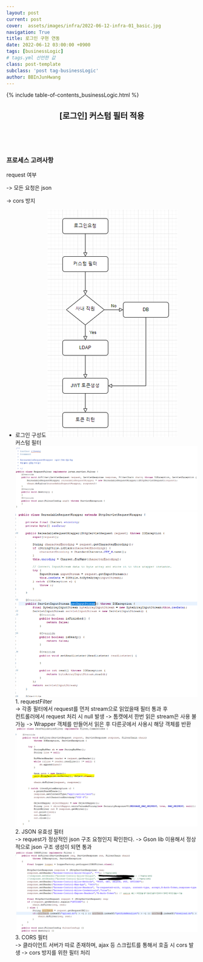 ```yaml
---
layout: post
current: post
cover:  assets/images/infra/2022-06-12-infra-01_basic.jpg
navigation: True
title: 로그인 구현 연동
date: 2022-06-12 03:00:00 +0900
tags: [businessLogic]  
# tags.yml 선언한 값
class: post-template
subclass: 'post tag-businessLogic'
author: BBInJunHwang
---
```


{% include table-of-contents_businessLogic.html %}
<div>
    <header>
      <h2 class="title">[로그인] 커스텀 필터 적용</h2><br>
    </header>
    <div>
      <h3 class="subTitle">프로세스 고려사항</h3>
      <p>request 여부</p>
      <p>-> 모든 요청은 json</p>
      <p>-> cors 방지</p>
    </div>
    <div class="listWrapper">
      <span style="font-size: 20px;"></span>
      <ul class="imageList">
        <li>
          <div class="area">
          <span>로그인 구성도</span>
            <img data-action="zoom" src="/assets/images/businessLogic/businessLogic05/ch05_login01.PNG" alt='absolute'>
            <div>
              <span>
              </span>
            </div>
            <span>커스텀 필터</span>
            <img data-action="zoom" src="/assets/images/businessLogic/businessLogic05/ch05_requestFilter01.PNG" alt='absolute'>
            <img data-action="zoom" src="/assets/images/businessLogic/businessLogic05/ch05_requestFilter02.PNG" alt='absolute'>
            <div>
              <span>1. requestFilter <br>
                    -> 각종 필터에서 request를 먼저 stream으로 읽었을때 필터 통과 후 <br>
                       컨트롤러에서 request 처리 시 null 발생
                    -> 톰캣에서 한번 읽은 stream은 사용 불가능 -> Wrapper 객체를 만들어서 읽은 후 다른곳에서 사용시 해당 객체를 반환
              </span>
            </div> 
            <img data-action="zoom" src="/assets/images/businessLogic/businessLogic05/ch05_jsonFilter01.PNG" alt='absolute'>
            <div>
              <span>2. JSON 유효성 필터 <br>
                    -> request가 정상적인 json 구조 요청인지 확인한다.
                    -> Gson lib 이용해서 정상적으로 json 구조 생성이 되면 통과
              </span>
            </div>
            <img data-action="zoom" src="/assets/images/businessLogic/businessLogic05/ch05_corsFilter01.PNG" alt='absolute'>
            <div>
              <span>3. CORS 필터 <br>
                    -> 클라이언트 서버가 따로 존재하며, ajax 등 스크립트를 통해서 호출 시 cors 발생
                    -> cors 방지를 위한 필터 처리
              </span>
            </div>
          </div>
        </li>
      </ul>
    </div>
  </div> 



